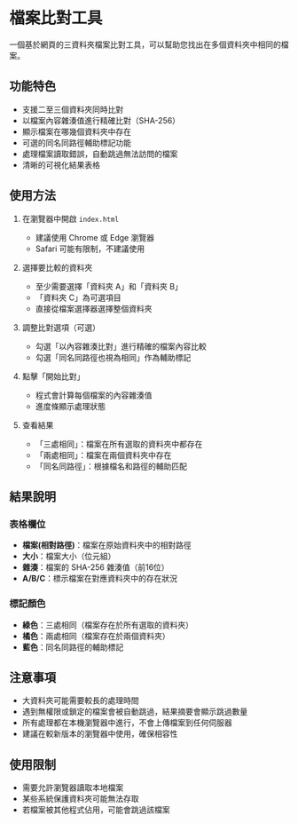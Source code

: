 # 檔案比對工具

一個基於網頁的三資料夾檔案比對工具，可以幫助您找出在多個資料夾中相同的檔案。

## 功能特色

- 支援二至三個資料夾同時比對
- 以檔案內容雜湊值進行精確比對（SHA-256）
- 顯示檔案在哪幾個資料夾中存在
- 可選的同名同路徑輔助標記功能
- 處理檔案讀取錯誤，自動跳過無法訪問的檔案
- 清晰的可視化結果表格

## 使用方法

1. 在瀏覽器中開啟 `index.html`
   - 建議使用 Chrome 或 Edge 瀏覽器
   - Safari 可能有限制，不建議使用

2. 選擇要比較的資料夾
   - 至少需要選擇「資料夾 A」和「資料夾 B」
   - 「資料夾 C」為可選項目
   - 直接從檔案選擇器選擇整個資料夾

3. 調整比對選項（可選）
   - 勾選「以內容雜湊比對」進行精確的檔案內容比較
   - 勾選「同名同路徑也視為相同」作為輔助標記

4. 點擊「開始比對」
   - 程式會計算每個檔案的內容雜湊值
   - 進度條顯示處理狀態

5. 查看結果
   - 「三處相同」：檔案在所有選取的資料夾中都存在
   - 「兩處相同」：檔案在兩個資料夾中存在
   - 「同名同路徑」：根據檔名和路徑的輔助匹配

## 結果說明

### 表格欄位
- **檔案(相對路徑)**：檔案在原始資料夾中的相對路徑
- **大小**：檔案大小（位元組）
- **雜湊**：檔案的 SHA-256 雜湊值（前16位）
- **A/B/C**：標示檔案在對應資料夾中的存在狀況

### 標記顏色
- **綠色**：三處相同（檔案存在於所有選取的資料夾）
- **橘色**：兩處相同（檔案存在於兩個資料夾）
- **藍色**：同名同路徑的輔助標記

## 注意事項

- 大資料夾可能需要較長的處理時間
- 遇到無權限或鎖定的檔案會被自動跳過，結果摘要會顯示跳過數量
- 所有處理都在本機瀏覽器中進行，不會上傳檔案到任何伺服器
- 建議在較新版本的瀏覽器中使用，確保相容性

## 使用限制

- 需要允許瀏覽器讀取本地檔案
- 某些系統保護資料夾可能無法存取
- 若檔案被其他程式佔用，可能會跳過該檔案
